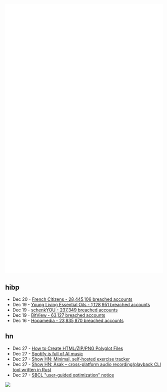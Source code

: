 ![Metrics](https://raw.githubusercontent.com/phixion/phixion/master/metrics.svg)

## hibp

<!--
for https://github.com/phixion/phixion/blob/main/.github/workflows/feeds.yml
-->
<!--START_SECTION:haveibeenpwnd-->
- Dec 20 - [French Citizens - 28,445,106 breached accounts](https://haveibeenpwned.com/PwnedWebsites#FrenchCitizens)
- Dec 19 - [Young Living Essential Oils - 1,128,951 breached accounts](https://haveibeenpwned.com/PwnedWebsites#YoungLivingEssentialOils)
- Dec 19 - [schenkYOU - 237,349 breached accounts](https://haveibeenpwned.com/PwnedWebsites#schenkYOU)
- Dec 19 - [BitView - 63,127 breached accounts](https://haveibeenpwned.com/PwnedWebsites#BitView)
- Dec 16 - [Hopamedia - 23,835,870 breached accounts](https://haveibeenpwned.com/PwnedWebsites#Hopamedia)
<!--END_SECTION:haveibeenpwnd-->

## hn

<!--
for https://github.com/phixion/phixion/blob/main/.github/workflows/feeds.yml
-->
<!--START_SECTION:hn-->
- Dec 27 - [How to Create HTML/ZIP/PNG Polyglot Files](https://gildas-lormeau.github.io/Polyglot-HTML-ZIP-PNG/SUMMARY.html)
- Dec 27 - [Spotify is full of AI music](https://www.fastcompany.com/91170296/spotify-ai-music)
- Dec 27 - [Show HN: Minimal, self-hosted exercise tracker](https://github.com/bmtwl/exerciseminimilism)
- Dec 27 - [Show HN: Asak – cross-platform audio recording/playback CLI tool written in Rust](https://github.com/chaosprint/asak)
- Dec 27 - [SBCL "user-guided optimization" notice](https://github.com/sbcl/sbcl/commit/42fd0ced76e851fe883f8651b832234a7cbd1fa2)
<!--END_SECTION:hn-->

<!--
for https://yhype.me
-->
![](https://hit.yhype.me/github/profile?user_id=13013670)
